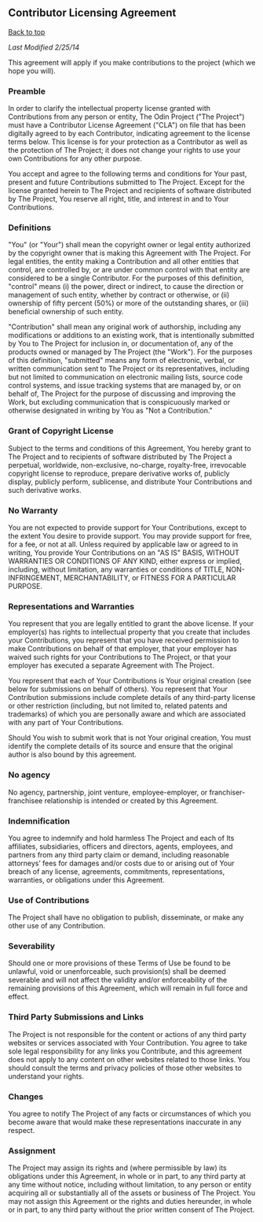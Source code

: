 <h2>Contributor Licensing Agreement</h2>

<a href="#">Back to top</a>

*Last Modified 2/25/14*

This agreement will apply if you make contributions to the project (which we hope you will).

### Preamble

In order to clarify the intellectual property license granted with Contributions from any person or entity, The Odin Project ("The Project") must have a Contributor License Agreement ("CLA") on file that has been digitally agreed to by each Contributor, indicating agreement to the license terms below. This license is for your protection as a Contributor as well as the protection of The Project; it does not change your rights to use your own Contributions for any other purpose.

You accept and agree to the following terms and conditions for Your past, present and future Contributions submitted to The Project. Except for the license granted herein to The Project and recipients of software distributed by The Project, You reserve all right, title, and interest in and to Your Contributions.

### Definitions

"You" (or "Your") shall mean the copyright owner or legal entity authorized by the copyright owner that is making this Agreement with The Project. For legal entities, the entity making a Contribution and all other entities that control, are controlled by, or are under common control with that entity are considered to be a single Contributor. For the purposes of this definition, "control" means (i) the power, direct or indirect, to cause the direction or management of such entity, whether by contract or otherwise, or (ii) ownership of fifty percent (50%) or more of the outstanding shares, or (iii) beneficial ownership of such entity.

"Contribution" shall mean any original work of authorship, including any modifications or additions to an existing work, that is intentionally submitted by You to The Project for inclusion in, or documentation of, any of the products owned or managed by The Project (the "Work"). For the purposes of this definition, "submitted" means any form of electronic, verbal, or written communication sent to The Project or its representatives, including but not limited to communication on electronic mailing lists, source code control systems, and issue tracking systems that are managed by, or on behalf of, The Project for the purpose of discussing and improving the Work, but excluding communication that is conspicuously marked or otherwise designated in writing by You as "Not a Contribution."

### Grant of Copyright License

Subject to the terms and conditions of this Agreement, You hereby grant to The Project and to recipients of software distributed by The Project a perpetual, worldwide, non-exclusive, no-charge, royalty-free, irrevocable copyright license to reproduce, prepare derivative works of, publicly display, publicly perform, sublicense, and distribute Your Contributions and such derivative works.

### No Warranty

You are not expected to provide support for Your Contributions, except to the extent You desire to provide support. You may provide support for free, for a fee, or not at all. Unless required by applicable law or agreed to in writing, You provide Your Contributions on an "AS IS" BASIS, WITHOUT WARRANTIES OR CONDITIONS OF ANY KIND, either express or implied, including, without limitation, any warranties or conditions of TITLE, NON- INFRINGEMENT, MERCHANTABILITY, or FITNESS FOR A PARTICULAR PURPOSE.

### Representations and Warranties

You represent that you are legally entitled to grant the above license. If your employer(s) has rights to intellectual property that you create that includes your Contributions, you represent that you have received permission to make Contributions on behalf of that employer, that your employer has waived such rights for your Contributions to The Project, or that your employer has executed a separate Agreement with The Project. 

You represent that each of Your Contributions is Your original creation (see below for submissions on behalf of others). You represent that Your Contribution submissions include complete details of any third-party license or other restriction (including, but not limited to, related patents and trademarks) of which you are personally aware and which are associated with any part of Your Contributions.

Should You wish to submit work that is not Your original creation, You must identify the complete details of its source and ensure that the original author is also bound by this agreement.

### No agency

No agency, partnership, joint venture, employee-employer, or franchiser-franchisee relationship is intended or created by this Agreement.

### Indemnification

You agree to indemnify and hold harmless The Project and each of Its affiliates, subsidiaries, officers and directors, agents, employees, and partners from any third party claim or demand, including reasonable attorneys’ fees for damages and/or costs due to or arising out of Your breach of any license, agreements, commitments, representations, warranties, or obligations under this Agreement.

### Use of Contributions

The Project shall have no obligation to publish, disseminate, or make any other use of any Contribution.

### Severability

Should one or more provisions of these Terms of Use be found to be unlawful, void or unenforceable, such provision(s) shall be deemed severable and will not affect the validity and/or enforceability of the remaining provisions of this Agreement, which will remain in full force and effect.

### Third Party Submissions and Links

The Project is not responsible for the content or actions of any third party websites or services associated with Your Contribution.  You agree to take sole legal responsibility for any links you Contribute, and this agreement does not apply to any content on other websites related to those links. You should consult the terms and privacy policies of those other websites to understand your rights.

### Changes

You agree to notify The Project of any facts or circumstances of which you become aware that would make these representations inaccurate in any respect.

### Assignment

The Project may assign its rights and (where permissible by law) its obligations under this Agreement, in whole or in part, to any third party at any time without notice, including without limitation, to any person or entity acquiring all or substantially all of the assets or business of The Project. You may not assign this Agreement or the rights and duties hereunder, in whole or in part, to any third party without the prior written consent of The Project.

